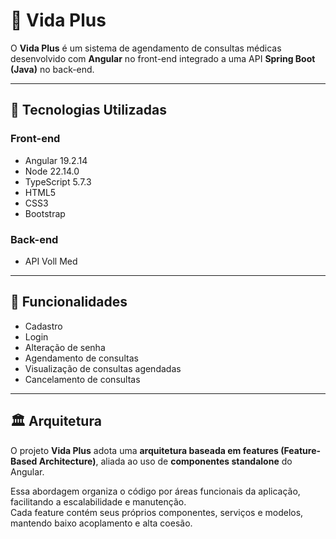 # 🏥 Vida Plus

O **Vida Plus** é um sistema de agendamento de consultas médicas desenvolvido com **Angular** no front-end integrado a uma API **Spring Boot (Java)** no back-end.

---

## 🚀 Tecnologias Utilizadas

### **Front-end**
- Angular 19.2.14
- Node 22.14.0
- TypeScript 5.7.3
- HTML5
- CSS3
- Bootstrap

### **Back-end**
- API Voll Med

---

## 🧩 Funcionalidades
- Cadastro
- Login
- Alteração de senha
- Agendamento de consultas
- Visualização de consultas agendadas
- Cancelamento de consultas

---

## 🏛️ Arquitetura
O projeto **Vida Plus** adota uma **arquitetura baseada em features (Feature-Based Architecture)**, aliada ao uso de **componentes standalone** do Angular.

Essa abordagem organiza o código por áreas funcionais da aplicação, facilitando a escalabilidade e manutenção.  
Cada feature contém seus próprios componentes, serviços e modelos, mantendo baixo acoplamento e alta coesão.

